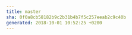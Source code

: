 ```yaml
---
title: master
sha: 0f0a8cb58182b9c2b31b4b7f5c257eeab2c9c40b
generated: 2018-10-01 10:52:25 +0200
---
```

